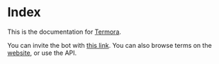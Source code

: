 # Index

This is the documentation for [Termora](https://termora.org).

You can invite the bot with [this link](https://termora.org/invite).
You can also browse terms on the [website](https://termora.org), or use the API.